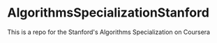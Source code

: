 # AlgorithmsSpecializationStanford
This is a repo for the Stanford's Algorithms Specialization on Coursera
